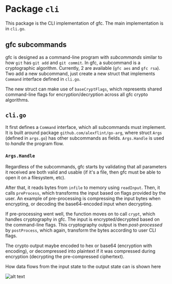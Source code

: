 # Package `cli`
This package is the CLI implementation of gfc. The main implementation is in `cli.go`.
## gfc subcommands
gfc is designed as a command-line program with *subcommands* similar to how `git` has `git add` and `git commit`. In gfc, a subcommand is a cryptographic algorithm. Currently, 2 are available (`gfc aes` and `gfc rsa`). Two add a new subcommand, just create a new struct that implements `Command` interface defined in `cli.go`.

The new struct can make use of `baseCryptFlags`, which represents shared command-line flags for encryption/decryption across all gfc crypto algorithms.

## `cli.go`
It first defines a `Command` interface, which all subcommands must implement. It is built around package `github.com/alexflint/go-arg`, where struct `Args` (defined in `args.go`) has other subcommands as fields. `Args.Handle` is used to *handle* the program flow.
### `Args.Handle`
Regardless of the subcommands, gfc starts by validating that all parameters it received are both valid and usable (if it's a file, then gfc must be able to open it on a filesystem, etc).

After that, it reads bytes from `infile` to memory using `readInput`. Then, it calls `preProcess`, which transforms the input based on flags provided by the user. An example of pre-processing is compressing the input bytes when encrypting, or decoding the base64-encoded input when decrypting.

If pre-processing went well, the function moves on to call `crypt`, which handles cryptography in gfc. The input is encrypted/decrypted based on the command-line flags. This cryptography output is then *post-processed* by `postProcess`, which again, transform the bytes according to user CLI flags.

The crypto output maybe encoded to hex or base64 (encryption with encoding), or decompressed into plaintext if it was compressed during encryption (decrypting the pre-compressed ciphertext).

How data flows from the input state to the output state can is shown here

![alt text](https://github.com/artnoi43/gfc/blob/develop/assets/excalidraw/handle.png?raw=true)